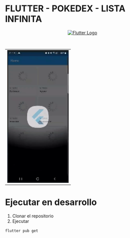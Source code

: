 # FLUTTER - POKEDEX - LISTA INFINITA

<p align="center">
  <a href="https://flutter.dev/" target="blank"><img src="https://storage.googleapis.com/cms-storage-bucket/c823e53b3a1a7b0d36a9.png" alt="Flutter Logo" /></a>
</p>
<br>
<table align="center">
<tr>
    <td>
      <img src="./screenshot/03.gif" alt="Search-Light" width="200"/>
    </td>
  </tr>
</table>

# Ejecutar en desarrollo

1. Clonar el repositorio
2. Ejecutar
```
flutter pub get
```




